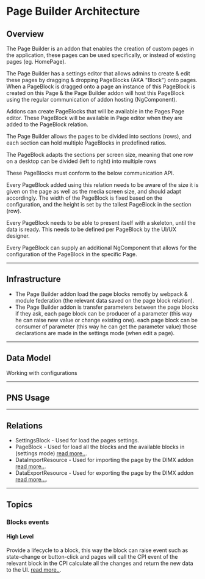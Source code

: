 # Page Builder Architecture

## Overview

<!-- [Provide an overview of the addon architecture] -->
The Page Builder is an addon that enables the creation of custom pages in the application, these pages can be used specifically, or instead of existing pages (eg. HomePage).

The Page Builder has a settings editor that allows admins to create & edit these pages by dragging & dropping PageBlocks (AKA "Block") onto pages. When a PageBlock is dragged onto a page an instance of this PageBlock is created on this Page & the Page Builder addon will host this PageBlock using the regular communication of addon hosting (NgComponent).

Addons can create PageBlocks that will be available in the Pages Page editor. These PageBlock will be available in Page editor when they are added to the PageBlock relation.

The Page Builder allows the pages to be divided into sections (rows), and each section can hold multiple PageBlocks in predefined ratios.

The PageBlock adapts the sections per screen size, meaning that one row on a desktop can be divided (left to right) into multiple rows

These PageBlocks must conform to the below communication API.

Every PageBlock added using this relation needs to be aware of the size it is given on the page as well as the media screen size, and should adapt accordingly.
The width of the PageBlock is fixed based on the configuration, and the height is set by the tallest PageBlock in the section (row).

Every PageBlock needs to be able to present itself with a skeleton, until the data is ready. This needs to be defined per PageBlock by the UI/UX designer.

Every PageBlock can supply an additional NgComponent that allows for the  configuration of the PageBlock in the specific Page.

---

## Infrastructure

<!-- [Provide any special infrastructue the addon uses (eg. dedicated lambda etc.) and explain their usage] -->
- The Page Builder addon load the page blocks remotly by webpack & module federation (the relevant data saved on the page block relation).
- The Page Builder addon is transfer parameters between the page blocks if they ask, each page block can be producer of a parameter (this way he can raise new value or change existing one). each page block can be consumer of parameter (this way he can get the parameter value) those declarations are made in the settings mode (when edit a page).

---

## Data Model

<!-- [Provide any data models used by the addon (eg. ADAL tables etc.)] -->
Working with configurations

---

## PNS Usage

<!-- [Provide any PNS subscriptions or publishes done by the addon] -->

---

## Relations

<!-- [Provide any relations provided by the addon, or that the addon subscribes to ] -->
- SettingsBlock - Used for load the pages settings.
- PageBlock - Used for load all the blocks and the available blocks in (settings mode) [read more..](https://apidesign.pepperi.com/addon-relations/addons-link-table/relation-names/page-block).
- DataImportResource - Used for importing the page by the DIMX addon [read more..](https://apidesign.pepperi.com/addon-relations/addons-link-table/relation-names/data-import).
- DataExportResource - Used for exporting the page by the DIMX addon [read more...](https://apidesign.pepperi.com/addon-relations/addons-link-table/relation-names/export-data-source).

---

## Topics

<!-- [Provide a list of sustantial topics in the addons design and supply information regarding each topic] -->
### Blocks events
#### High Level

<!-- [Proivde a high level review of the topic] -->
Provide a lifecycle to a block, this way the block can raise event such as state-change or button-click and pages will call the CPI event of the relevant block in the CPI 
calculate all the changes and return the new data to the UI.
[read more..](https://apidesign.pepperi.com/addon-relations/addons-link-table/relation-names/page-block#block-events).

<!-- #### Key Classes: -->
<!-- - `Topic1Factory` - Creates all the classes for topic1 -->

<!-- #### Diagram -->

<!-- [Provide any diagrams relevant to topic1] -->
